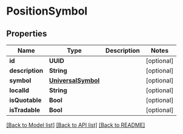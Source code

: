 # PositionSymbol

## Properties
Name | Type | Description | Notes
------------ | ------------- | ------------- | -------------
**id** | **UUID** |  | [optional] 
**description** | **String** |  | [optional] 
**symbol** | [**UniversalSymbol**](UniversalSymbol.md) |  | [optional] 
**localId** | **String** |  | [optional] 
**isQuotable** | **Bool** |  | [optional] 
**isTradable** | **Bool** |  | [optional] 

[[Back to Model list]](../README.md#models) [[Back to API list]](../README.md#api-endpoints) [[Back to README]](../README.md)


